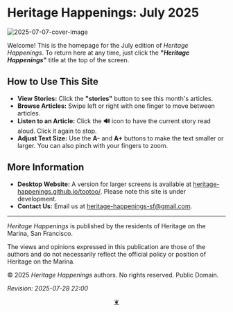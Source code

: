 # Heritage Happenings: July 2025

![2025-07-07-cover-image](https://heritage-happenings.github.io/Blog/2025/07/2025-07-07-cover-image.png)

Welcome! This is the homepage for the July edition of _Heritage Happenings_. To return here at any time, just click the **"_Heritage Happenings_"** title at the top of the screen.

## How to Use This Site

*   **View Stories:** Click the **"stories"** button to see this month's articles.
*   **Browse Articles:** Swipe left or right with one finger to move between articles.
*   **Listen to an Article:** Click the **🔊** icon to have the current story read aloud. Click it again to stop.
*   **Adjust Text Size:** Use the **A-** and **A+** buttons to make the text smaller or larger. You can also pinch with your fingers to zoom.

## More Information

*   **Desktop Website:** A version for larger screens is available at [heritage-happenings.github.io/tootoo/](https://heritage-happenings.github.io/tootoo/). Please note this site is under development.
*   **Contact Us:** Email us at [heritage-happenings-sf@gmail.com](mailto:heritage-happenings-sf@gmail.com).

***

_Heritage Happenings_ is published by the residents of Heritage on the Marina, San Francisco.

The views and opinions expressed in this publication are those of the authors and do not necessarily reflect the official policy or position of Heritage on the Marina.

&copy; 2025 _Heritage Happenings_ authors. No rights reserved. Public Domain.

_Revision: 2025-07-28 22:00_

<center title="Scroll to top"><a class="a-dingbat" href="javascript:window.scrollTo(0,0);"> ❦ </a></center>
